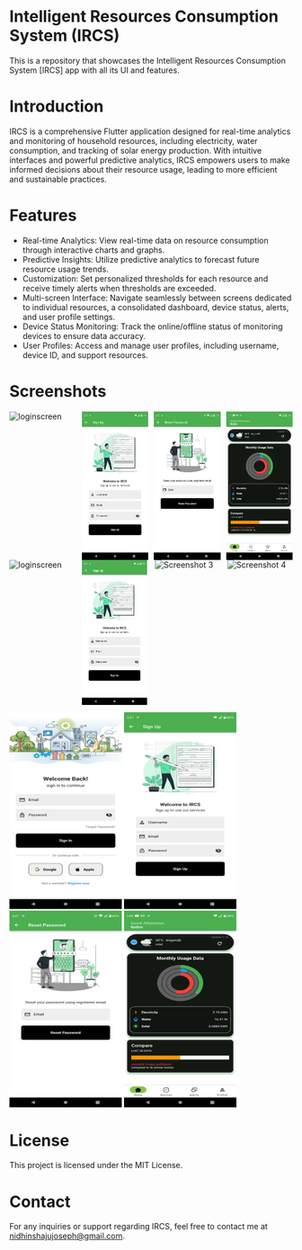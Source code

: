 # Intelligent Resources Consumption System (IRCS)

This is a repository that showcases the Intelligent Resources Consumption System [IRCS] app with all its UI and features. 

# Introduction
IRCS is a comprehensive Flutter application designed for real-time analytics and monitoring of household resources, including electricity, water consumption, and tracking of solar energy production. With intuitive interfaces and powerful predictive analytics, IRCS empowers users to make informed decisions about their resource usage, leading to more efficient and sustainable practices.

# Features 
+ Real-time Analytics: View real-time data on resource consumption through interactive charts and graphs.
+ Predictive Insights: Utilize predictive analytics to forecast future resource usage trends.
+ Customization: Set personalized thresholds for each resource and receive timely alerts when thresholds are exceeded.
+ Multi-screen Interface: Navigate seamlessly between screens dedicated to individual resources, a consolidated dashboard, device status, alerts, and user profile settings.
+ Device Status Monitoring: Track the online/offline status of monitoring devices to ensure data accuracy.
+ User Profiles: Access and manage user profiles, including username, device ID, and support resources.

# Screenshots

<div style="display: grid; grid-template-columns: repeat(4, 1fr); gap: 10px;">
    <img src="iassets/Login_screen.png" alt="loginscreen" style="width: 100%;">
    <img src="assets/Signup_screen.png" alt="signupscreen" style="width: 100%;">
    <img src="assets/Reset_password_screen.png" alt="resetpasswordscreen" style="width: 100%;">
    <img src="assets/Home_screen.png" alt="homescreen.png" style="width: 100%;">
    <!-- Repeat the above pattern for as many images as you have -->
</div>

<div style="display: flex; flex-wrap: wrap; justify-content: space-between;">
    <div style="flex-basis: 23%; margin-bottom: 10px;">
        <img src="iassets/Login_screen.png" alt="loginscreen" style="width: 100%;">
    </div>
    <div style="flex-basis: 23%; margin-bottom: 10px;">
        <img src="assets/Signup_screen.png" alt="signupscreen" style="width: 100%;">
    </div>
    <div style="flex-basis: 23%; margin-bottom: 10px;">
        <img src="image3.png" alt="Screenshot 3" style="width: 100%;">
    </div>
    <div style="flex-basis: 23%; margin-bottom: 10px;">
        <img src="image4.png" alt="Screenshot 4" style="width: 100%;">
    </div>
    <!-- Repeat the above structure for each row -->
</div>


<img src="assets/Login_screen.png" alt="Login screen" width="200" height="350">
<img src="assets/Signup_screen.png" alt="Signup screen" width="200" height="350">
<img src="assets/Reset_password_screen.png" alt="Reset password screen" width="200" height="350">
<img src="assets/Home_screen.png" alt="Home screen" width="200" height="350">

# License
This project is licensed under the MIT License.

# Contact
For any inquiries or support regarding IRCS, feel free to contact me at nidhinshajujoseph@gmail.com.
